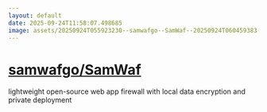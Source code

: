```yaml
---
layout: default
date: 2025-09-24T11:58:07.498685
image: assets/20250924T055923230--samwafgo--SamWaf--20250924T060459383--cropped.png
---
```


# [samwafgo/SamWaf](https://github.com/samwafgo/SamWaf)

lightweight open-source web app firewall with local data encryption and private deployment
